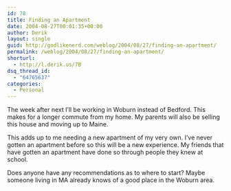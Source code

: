 ```yaml
---
id: 78
title: Finding an Apartment
date: 2004-08-27T00:01:35+00:00
author: Derik
layout: single
guid: http://godlikenerd.com/weblog/2004/08/27/finding-an-apartment/
permalink: /weblog/2004/08/27/finding-an-apartment/
shorturl:
  - http://l.derik.us/7B
dsq_thread_id:
  - "64765637"
categories:
  - Personal
---
```

The week after next I&#8217;ll be working in Woburn instead of Bedford. This makes for a longer commute from my home. My parents will also be selling this house and moving up to Maine.

This adds up to me needing a new apartment of my very own. I&#8217;ve never gotten an apartment before so this will be a new experience. My friends that have gotten an apartment have done so through people they knew at school.

Does anyone have any recommendations as to where to start? Maybe someone living in MA already knows of a good place in the Woburn area.